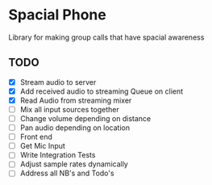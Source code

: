 # Spacial Phone
Library for making group calls that have spacial awareness

## TODO
- [x] Stream audio to server
- [x] Add received audio to streaming Queue on client
- [x] Read Audio from streaming mixer
- [ ] Mix all input sources together
- [ ] Change volume depending on distance
- [ ] Pan audio depending on location
- [ ] Front end
- [ ] Get Mic Input
- [ ] Write Integration Tests
- [ ] Adjust sample rates dynamically
- [ ] Address all NB's and Todo's